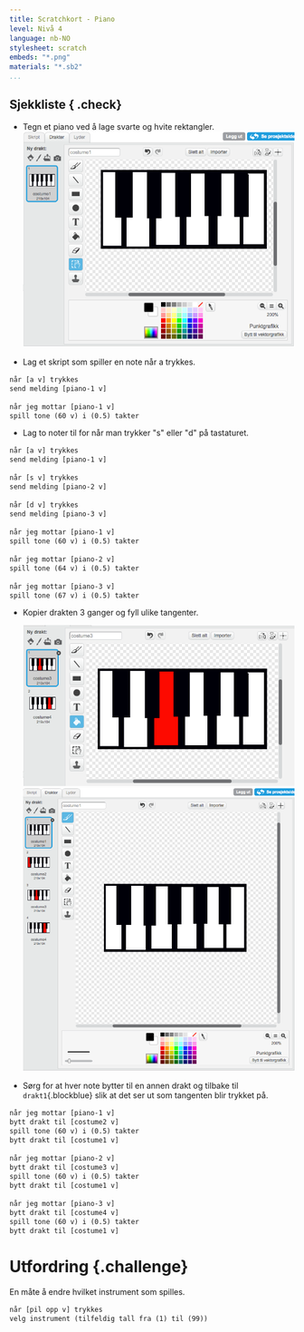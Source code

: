 ```yaml
---
title: Scratchkort - Piano
level: Nivå 4
language: nb-NO
stylesheet: scratch
embeds: "*.png"
materials: "*.sb2"
...
```


## Sjekkliste { .check}

+ Tegn et piano ved å lage svarte og hvite rektangler.
  ![costume1](piano-costume-1.png)

+ Lag et skript som spiller en note når a trykkes.

```blocks
når [a v] trykkes
send melding [piano-1 v]

når jeg mottar [piano-1 v]
spill tone (60 v) i (0.5) takter
```
+ Lag to noter til for når man trykker "s" eller "d" på tastaturet.

```blocks
når [a v] trykkes
send melding [piano-1 v]

når [s v] trykkes
send melding [piano-2 v]

når [d v] trykkes
send melding [piano-3 v]

når jeg mottar [piano-1 v]
spill tone (60 v) i (0.5) takter

når jeg mottar [piano-2 v]
spill tone (64 v) i (0.5) takter

når jeg mottar [piano-3 v]
spill tone (67 v) i (0.5) takter

```

+ Kopier drakten 3 ganger og fyll ulike tangenter.

  ![costume3](piano-costume-3.png)
  ![all costumes](piano-costumes.png)

+ Sørg for at hver note bytter til en annen drakt og tilbake til `drakt1`{.blockblue} slik at det ser ut som tangenten blir trykket på.

```blocks
når jeg mottar [piano-1 v]
bytt drakt til [costume2 v]
spill tone (60 v) i (0.5) takter
bytt drakt til [costume1 v]

når jeg mottar [piano-2 v]
bytt drakt til [costume3 v]
spill tone (60 v) i (0.5) takter
bytt drakt til [costume1 v]

når jeg mottar [piano-3 v]
bytt drakt til [costume4 v]
spill tone (60 v) i (0.5) takter
bytt drakt til [costume1 v]
```

# Utfordring {.challenge} 
En måte å endre hvilket instrument som spilles.

```blocks
når [pil opp v] trykkes
velg instrument (tilfeldig tall fra (1) til (99))
```

